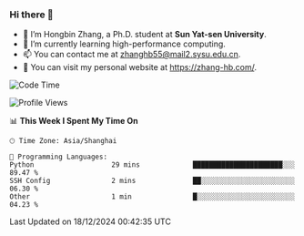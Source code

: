 ### Hi there 👋

- 🔭 I’m Hongbin Zhang, a Ph.D. student at **Sun Yat-sen University**.
- 🌱 I’m currently learning high-performance computing.
- 📫 You can contact me at zhanghb55@mail2.sysu.edu.cn.
- 👀 You can visit my personal website at https://zhang-hb.com/.

<!--START_SECTION:waka-->
![Code Time](http://img.shields.io/badge/Code%20Time-352%20hrs%2058%20mins-blue)

![Profile Views](http://img.shields.io/badge/Profile%20Views-3-blue)

📊 **This Week I Spent My Time On** 

```text
🕑︎ Time Zone: Asia/Shanghai

💬 Programming Languages: 
Python                   29 mins             ██████████████████████░░░   89.47 % 
SSH Config               2 mins              ██░░░░░░░░░░░░░░░░░░░░░░░   06.30 % 
Other                    1 min               █░░░░░░░░░░░░░░░░░░░░░░░░   04.23 % 
```


 Last Updated on 18/12/2024 00:42:35 UTC
<!--END_SECTION:waka-->

